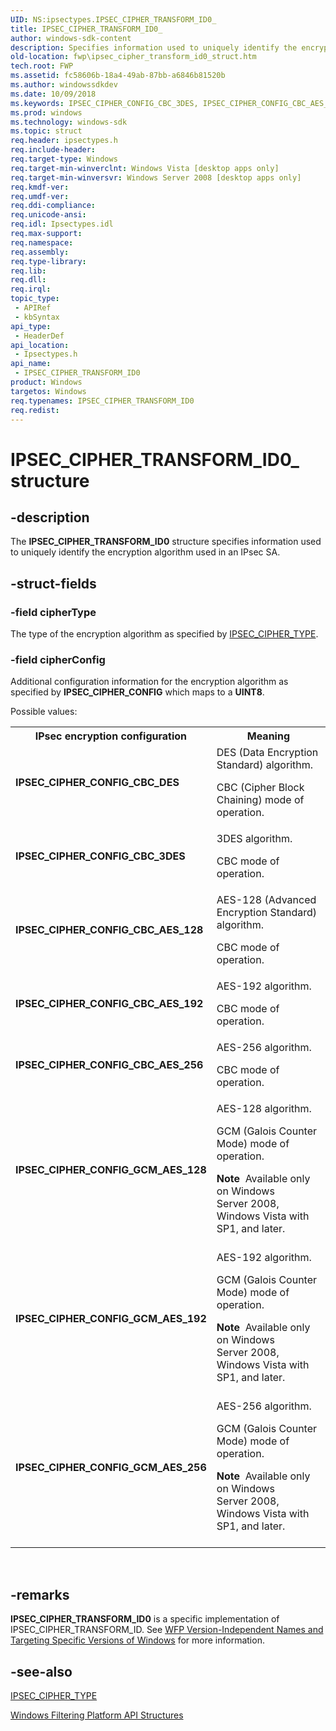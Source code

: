```yaml
---
UID: NS:ipsectypes.IPSEC_CIPHER_TRANSFORM_ID0_
title: IPSEC_CIPHER_TRANSFORM_ID0_
author: windows-sdk-content
description: Specifies information used to uniquely identify the encryption algorithm used in an IPsec SA.
old-location: fwp\ipsec_cipher_transform_id0_struct.htm
tech.root: FWP
ms.assetid: fc58606b-18a4-49ab-87bb-a6846b81520b
ms.author: windowssdkdev
ms.date: 10/09/2018
ms.keywords: IPSEC_CIPHER_CONFIG_CBC_3DES, IPSEC_CIPHER_CONFIG_CBC_AES_128, IPSEC_CIPHER_CONFIG_CBC_AES_192, IPSEC_CIPHER_CONFIG_CBC_AES_256, IPSEC_CIPHER_CONFIG_CBC_DES, IPSEC_CIPHER_CONFIG_GCM_AES_128, IPSEC_CIPHER_CONFIG_GCM_AES_192, IPSEC_CIPHER_CONFIG_GCM_AES_256, IPSEC_CIPHER_TRANSFORM_ID0, IPSEC_CIPHER_TRANSFORM_ID0 structure [Filtering], IPSEC_CIPHER_TRANSFORM_ID0_, fwp.ipsec_cipher_transform_id0_struct, ipsectypes/IPSEC_CIPHER_TRANSFORM_ID0
ms.prod: windows
ms.technology: windows-sdk
ms.topic: struct
req.header: ipsectypes.h
req.include-header: 
req.target-type: Windows
req.target-min-winverclnt: Windows Vista [desktop apps only]
req.target-min-winversvr: Windows Server 2008 [desktop apps only]
req.kmdf-ver: 
req.umdf-ver: 
req.ddi-compliance: 
req.unicode-ansi: 
req.idl: Ipsectypes.idl
req.max-support: 
req.namespace: 
req.assembly: 
req.type-library: 
req.lib: 
req.dll: 
req.irql: 
topic_type:
 - APIRef
 - kbSyntax
api_type:
 - HeaderDef
api_location:
 - Ipsectypes.h
api_name:
 - IPSEC_CIPHER_TRANSFORM_ID0
product: Windows
targetos: Windows
req.typenames: IPSEC_CIPHER_TRANSFORM_ID0
req.redist: 
---
```


# IPSEC_CIPHER_TRANSFORM_ID0_ structure


## -description


The <b>IPSEC_CIPHER_TRANSFORM_ID0</b> structure specifies information used to uniquely identify the encryption algorithm used in an IPsec SA.


## -struct-fields




### -field cipherType

The type of the encryption algorithm as specified by <a href="https://msdn.microsoft.com/88bcd239-83a6-4bc6-b9c8-2416c91ee4c4">IPSEC_CIPHER_TYPE</a>.


### -field cipherConfig

Additional configuration information for the encryption algorithm as specified by <b>IPSEC_CIPHER_CONFIG</b> which maps to a <b>UINT8</b>.

Possible values:

<table>
<tr>
<th>IPsec encryption configuration</th>
<th>Meaning</th>
</tr>
<tr>
<td width="40%"><a id="IPSEC_CIPHER_CONFIG_CBC_DES"></a><a id="ipsec_cipher_config_cbc_des"></a><dl>
<dt><b>IPSEC_CIPHER_CONFIG_CBC_DES</b></dt>
</dl>
</td>
<td width="60%">
DES (Data Encryption Standard) algorithm. 

CBC (Cipher Block Chaining) mode of operation.

</td>
</tr>
<tr>
<td width="40%"><a id="IPSEC_CIPHER_CONFIG_CBC_3DES"></a><a id="ipsec_cipher_config_cbc_3des"></a><dl>
<dt><b>IPSEC_CIPHER_CONFIG_CBC_3DES</b></dt>
</dl>
</td>
<td width="60%">
3DES algorithm. 

CBC mode of operation.

</td>
</tr>
<tr>
<td width="40%"><a id="IPSEC_CIPHER_CONFIG_CBC_AES_128"></a><a id="ipsec_cipher_config_cbc_aes_128"></a><dl>
<dt><b>IPSEC_CIPHER_CONFIG_CBC_AES_128</b></dt>
</dl>
</td>
<td width="60%">
AES-128 (Advanced Encryption Standard) algorithm. 

CBC mode of operation.

</td>
</tr>
<tr>
<td width="40%"><a id="IPSEC_CIPHER_CONFIG_CBC_AES_192"></a><a id="ipsec_cipher_config_cbc_aes_192"></a><dl>
<dt><b>IPSEC_CIPHER_CONFIG_CBC_AES_192</b></dt>
</dl>
</td>
<td width="60%">
AES-192 algorithm. 

CBC mode of operation.

</td>
</tr>
<tr>
<td width="40%"><a id="IPSEC_CIPHER_CONFIG_CBC_AES_256"></a><a id="ipsec_cipher_config_cbc_aes_256"></a><dl>
<dt><b>IPSEC_CIPHER_CONFIG_CBC_AES_256</b></dt>
</dl>
</td>
<td width="60%">
AES-256 algorithm. 

CBC mode of operation.

</td>
</tr>
<tr>
<td width="40%"><a id="IPSEC_CIPHER_CONFIG_GCM_AES_128"></a><a id="ipsec_cipher_config_gcm_aes_128"></a><dl>
<dt><b>IPSEC_CIPHER_CONFIG_GCM_AES_128</b></dt>
</dl>
</td>
<td width="60%">
AES-128 algorithm. 

GCM (Galois Counter Mode) mode of operation.

<div class="alert"><b>Note</b>  Available only on Windows Server 2008, Windows Vista with SP1, and later.</div>
<div> </div>
</td>
</tr>
<tr>
<td width="40%"><a id="IPSEC_CIPHER_CONFIG_GCM_AES_192"></a><a id="ipsec_cipher_config_gcm_aes_192"></a><dl>
<dt><b>IPSEC_CIPHER_CONFIG_GCM_AES_192</b></dt>
</dl>
</td>
<td width="60%">
AES-192 algorithm. 

GCM (Galois Counter Mode) mode of operation.

<div class="alert"><b>Note</b>  Available only on Windows Server 2008, Windows Vista with SP1, and later.</div>
<div> </div>
</td>
</tr>
<tr>
<td width="40%"><a id="IPSEC_CIPHER_CONFIG_GCM_AES_256"></a><a id="ipsec_cipher_config_gcm_aes_256"></a><dl>
<dt><b>IPSEC_CIPHER_CONFIG_GCM_AES_256</b></dt>
</dl>
</td>
<td width="60%">
AES-256 algorithm.

GCM (Galois Counter Mode) mode of operation.

<div class="alert"><b>Note</b>  Available only on Windows Server 2008, Windows Vista with SP1, and later.</div>
<div> </div>
</td>
</tr>
</table>
 


## -remarks



<b>IPSEC_CIPHER_TRANSFORM_ID0</b> is a specific implementation of IPSEC_CIPHER_TRANSFORM_ID. See <a href="https://msdn.microsoft.com/FBDF53E5-F7DE-4DEB-AC18-6D2BB59FE670">WFP Version-Independent Names and Targeting Specific Versions of Windows</a>  for more information.




## -see-also




<a href="https://msdn.microsoft.com/88bcd239-83a6-4bc6-b9c8-2416c91ee4c4">IPSEC_CIPHER_TYPE</a>



<a href="https://msdn.microsoft.com/e957132f-417b-40c1-afe3-5aec0e2192f7">Windows Filtering Platform  API Structures</a>
 

 

